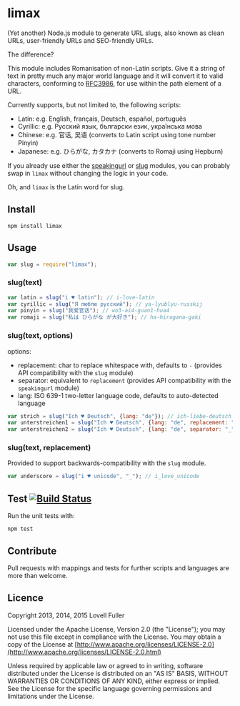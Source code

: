 # limax

(Yet another) Node.js module to generate URL slugs,
also known as clean URLs, user-friendly URLs and SEO-friendly URLs.

The difference?

This module includes Romanisation of non-Latin scripts.
Give it a string of text in pretty much any major world language
and it will convert it to valid characters,
conforming to [RFC3986](http://www.ietf.org/rfc/rfc3986.txt),
for use within the path element of a URL.

Currently supports, but not limited to, the following scripts:

* Latin: e.g. English, français, Deutsch, español, português
* Cyrillic: e.g. Русский язык, български език, українська мова
* Chinese: e.g. 官话, 吴语  (converts to Latin script using tone number Pinyin)
* Japanese: e.g. ひらがな, カタカナ (converts to Romaji using Hepburn)

If you already use either the
[speakingurl](https://www.npmjs.com/package/speakingurl) or
[slug](https://www.npmjs.com/package/slug) modules,
you can probably swap in `limax` without changing the logic in your code.

Oh, and `limax` is the Latin word for slug.

## Install

    npm install limax

## Usage

```javascript
var slug = require("limax");
```

### slug(text)

```javascript
var latin = slug("i ♥ latin"); // i-love-latin
var cyrillic = slug("Я люблю русский"); // ya-lyublyu-russkij
var pinyin = slug("我爱官话"); // wo3-ai4-guan1-hua4
var romaji = slug("私は ひらがな が大好き"); // ha-hiragana-gaki
```

### slug(text, options)

options:
* replacement: char to replace whitespace with, defaults to `-` (provides API compatibility with the `slug` module)
* separator: equivalent to `replacement` (provides API compatibility with the `speakingurl` module)
* lang: ISO 639-1 two-letter language code, defaults to auto-detected language

```javascript
var strich = slug("Ich ♥ Deutsch", {lang: "de"}); // ich-liebe-deutsch
var unterstreichen1 = slug("Ich ♥ Deutsch", {lang: "de", replacement: "_"}); // i_liebe_deutsch
var unterstreichen2 = slug("Ich ♥ Deutsch", {lang: "de", separator: "_"}); // i_liebe_deutsch
```

### slug(text, replacement)

Provided to support backwards-compatibility with the `slug` module.

```javascript
var underscore = slug("i ♥ unicode", "_"); // i_love_unicode
```

## Test [![Build Status](https://travis-ci.org/lovell/limax.png?branch=master)](https://travis-ci.org/lovell/limax)

Run the unit tests with:

    npm test

## Contribute

Pull requests with mappings and tests for further scripts and languages are more than welcome.

## Licence

Copyright 2013, 2014, 2015 Lovell Fuller

Licensed under the Apache License, Version 2.0 (the "License");
you may not use this file except in compliance with the License.
You may obtain a copy of the License at [http://www.apache.org/licenses/LICENSE-2.0](http://www.apache.org/licenses/LICENSE-2.0.html)

Unless required by applicable law or agreed to in writing, software
distributed under the License is distributed on an "AS IS" BASIS,
WITHOUT WARRANTIES OR CONDITIONS OF ANY KIND, either express or implied.
See the License for the specific language governing permissions and
limitations under the License.
